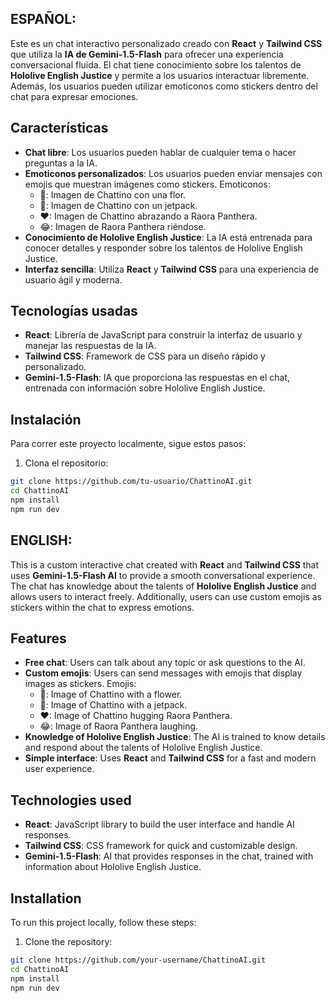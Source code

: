 ## ESPAÑOL:

Este es un chat interactivo personalizado creado con **React** y **Tailwind CSS** que utiliza la **IA de Gemini-1.5-Flash** para ofrecer una experiencia conversacional fluida. El chat tiene conocimiento sobre los talentos de **Hololive English Justice** y permite a los usuarios interactuar libremente. Además, los usuarios pueden utilizar emoticonos como stickers dentro del chat para expresar emociones.

## Características

- **Chat libre**: Los usuarios pueden hablar de cualquier tema o hacer preguntas a la IA.
- **Emoticonos personalizados**: Los usuarios pueden enviar mensajes con emojis que muestran imágenes como stickers. Emoticonos:
  - 👋: Imagen de Chattino con una flor.
  - 🚀: Imagen de Chattino con un jetpack.
  - ♥: Imagen de Chattino abrazando a Raora Panthera.
  - 😂: Imagen de Raora Panthera riéndose.
- **Conocimiento de Hololive English Justice**: La IA está entrenada para conocer detalles y responder sobre los talentos de Hololive English Justice.
- **Interfaz sencilla**: Utiliza **React** y **Tailwind CSS** para una experiencia de usuario ágil y moderna.

## Tecnologías usadas

- **React**: Librería de JavaScript para construir la interfaz de usuario y manejar las respuestas de la IA.
- **Tailwind CSS**: Framework de CSS para un diseño rápido y personalizado.
- **Gemini-1.5-Flash**: IA que proporciona las respuestas en el chat, entrenada con información sobre Hololive English Justice.

## Instalación

Para correr este proyecto localmente, sigue estos pasos:

1. Clona el repositorio:

```bash
git clone https://github.com/tu-usuario/ChattinoAI.git
cd ChattinoAI
npm install
npm run dev
```


## ENGLISH:

This is a custom interactive chat created with **React** and **Tailwind CSS** that uses **Gemini-1.5-Flash AI** to provide a smooth conversational experience. The chat has knowledge about the talents of **Hololive English Justice** and allows users to interact freely. Additionally, users can use custom emojis as stickers within the chat to express emotions.

## Features

- **Free chat**: Users can talk about any topic or ask questions to the AI.
- **Custom emojis**: Users can send messages with emojis that display images as stickers. Emojis:
  - 👋: Image of Chattino with a flower.
  - 🚀: Image of Chattino with a jetpack.
  - ♥: Image of Chattino hugging Raora Panthera.
  - 😂: Image of Raora Panthera laughing.
- **Knowledge of Hololive English Justice**: The AI is trained to know details and respond about the talents of Hololive English Justice.
- **Simple interface**: Uses **React** and **Tailwind CSS** for a fast and modern user experience.

## Technologies used

- **React**: JavaScript library to build the user interface and handle AI responses.
- **Tailwind CSS**: CSS framework for quick and customizable design.
- **Gemini-1.5-Flash**: AI that provides responses in the chat, trained with information about Hololive English Justice.

## Installation

To run this project locally, follow these steps:

1. Clone the repository:

```bash
git clone https://github.com/your-username/ChattinoAI.git
cd ChattinoAI
npm install
npm run dev
```